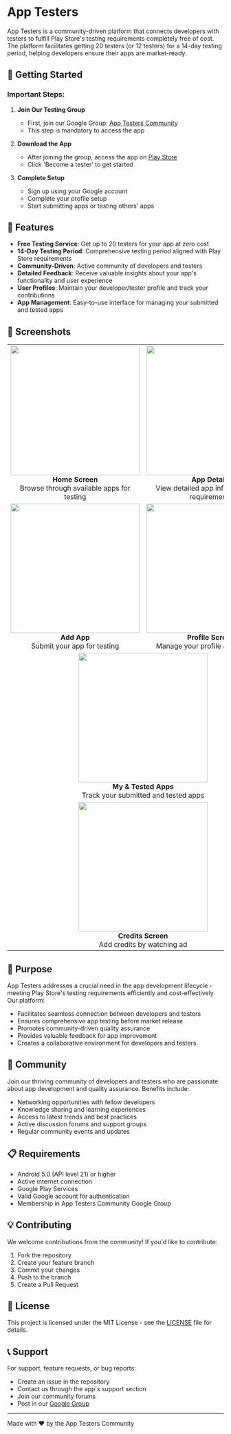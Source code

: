 # App Testers

App Testers is a community-driven platform that connects developers with testers to fulfill Play Store's testing requirements completely free of cost. The platform facilitates getting 20 testers (or 12 testers) for a 14-day testing period, helping developers ensure their apps are market-ready.

## 🚀 Getting Started

### Important Steps:

1. **Join Our Testing Group**
   - First, join our Google Group: [App Testers Community](https://groups.google.com/g/app-testers-community-summitcodeworks)
   - This step is mandatory to access the app

2. **Download the App**
   - After joining the group, access the app on [Play Store](https://play.google.com/apps/testing/com.summitcodeworks.apptesters)
   - Click 'Become a tester' to get started

3. **Complete Setup**
   - Sign up using your Google account
   - Complete your profile setup
   - Start submitting apps or testing others' apps

## 🌟 Features

- **Free Testing Service**: Get up to 20 testers for your app at zero cost
- **14-Day Testing Period**: Comprehensive testing period aligned with Play Store requirements
- **Community-Driven**: Active community of developers and testers
- **Detailed Feedback**: Receive valuable insights about your app's functionality and user experience
- **User Profiles**: Maintain your developer/tester profile and track your contributions
- **App Management**: Easy-to-use interface for managing your submitted and tested apps

## 📱 Screenshots

<table>
  <tr>
    <td align="center">
      <img src="Screenshots/Screenshot_1736901842.png" width="300"/><br/>
      <b>Home Screen</b><br/>
      Browse through available apps for testing
    </td>
    <td align="center">
      <img src="Screenshots/Screenshot_1736901846.png" width="300"/><br/>
      <b>App Details</b><br/>
      View detailed app information and requirements
    </td>
  </tr>
  <tr>
    <td align="center">
      <img src="Screenshots/Screenshot_1736901864.png" width="300"/><br/>
      <b>Add App</b><br/>
      Submit your app for testing
    </td>
    <td align="center">
      <img src="Screenshots/Screenshot_1736901867.png" width="300"/><br/>
      <b>Profile Screen</b><br/>
      Manage your profile and activities
    </td>
  </tr>
  <tr>
    <td align="center" colspan="2">
      <img src="Screenshots/Screenshot_1736901872.png" width="300"/><br/>
      <b>My & Tested Apps</b><br/>
      Track your submitted and tested apps
    </td>
  </tr>
   <tr>
    <td align="center" colspan="2">
      <img src="Screenshots/Screenshot_1736901884.png" width="300"/><br/>
      <b>Credits Screen</b><br/>
      Add credits by watching ad
    </td>
  </tr>
</table>

## 🎯 Purpose

App Testers addresses a crucial need in the app development lifecycle - meeting Play Store's testing requirements efficiently and cost-effectively. Our platform:

- Facilitates seamless connection between developers and testers
- Ensures comprehensive app testing before market release
- Promotes community-driven quality assurance
- Provides valuable feedback for app improvement
- Creates a collaborative environment for developers and testers

## 🤝 Community

Join our thriving community of developers and testers who are passionate about app development and quality assurance. Benefits include:

- Networking opportunities with fellow developers
- Knowledge sharing and learning experiences
- Access to latest trends and best practices
- Active discussion forums and support groups
- Regular community events and updates

## 📋 Requirements

- Android 5.0 (API level 21) or higher
- Active internet connection
- Google Play Services
- Valid Google account for authentication
- Membership in App Testers Community Google Group

## 💡 Contributing

We welcome contributions from the community! If you'd like to contribute:

1. Fork the repository
2. Create your feature branch
3. Commit your changes
4. Push to the branch
5. Create a Pull Request

## 📄 License

This project is licensed under the MIT License - see the [LICENSE](LICENSE) file for details.

## 📞 Support

For support, feature requests, or bug reports:
- Create an issue in the repository
- Contact us through the app's support section
- Join our community forums
- Post in our [Google Group](https://groups.google.com/g/app-testers-community-summitcodeworks)

---

Made with ❤️ by the App Testers Community
